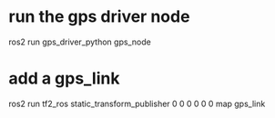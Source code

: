 # run the gps driver node
ros2 run gps_driver_python gps_node

# add a gps_link
ros2 run tf2_ros static_transform_publisher 0 0 0 0 0 0 map gps_link



